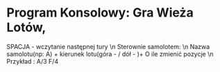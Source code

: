 # Program Konsolowy: Gra Wieża Lotów,
SPACJA - wczytanie następnej tury \n
Sterownie samolotem: \n
Nazwa samolotu(np: A) + kierunek lotu(góra - / dół - \)+ O ile zmienić pozycje \n
Przykład : A/3  F/4

